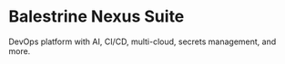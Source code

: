 ﻿# Balestrine Nexus Suite

DevOps platform with AI, CI/CD, multi-cloud, secrets management, and more.
